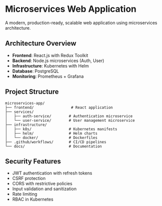# Microservices Web Application

A modern, production-ready, scalable web application using microservices architecture.

## Architecture Overview

- **Frontend**: React.js with Redux Toolkit
- **Backend**: Node.js microservices (Auth, User)
- **Infrastructure**: Kubernetes with Helm
- **Database**: PostgreSQL
- **Monitoring**: Prometheus + Grafana

## Project Structure

```
microservices-app/
├── frontend/                 # React application
├── services/
│   ├── auth-service/        # Authentication microservice
│   └── user-service/        # User management microservice
├── infrastructure/
│   ├── k8s/                 # Kubernetes manifests
│   ├── helm/                # Helm charts
│   └── docker/              # Dockerfiles
├── .github/workflows/       # CI/CD pipelines
└── docs/                    # Documentation
```

## Security Features

- JWT authentication with refresh tokens
- CSRF protection
- CORS with restrictive policies
- Input validation and sanitization
- Rate limiting
- RBAC in Kubernetes